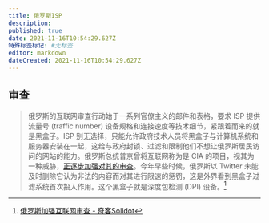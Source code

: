 ```yaml
---
title: 俄罗斯ISP
description: 
published: true
date: 2021-11-16T10:54:29.627Z
特殊标签标记: #无标签
editor: markdown
dateCreated: 2021-11-16T10:54:29.627Z
---
```


## 审查

> 俄罗斯的互联网审查行动始于一系列官僚主义的邮件和表格，要求 ISP 提供流量号 (traffic number) 设备规格和连接速度等技术细节，紧跟着而来的就是黑盒子。ISP 别无选择，只能允许政府技术人员将黑盒子与计算机系统和服务器安装在一起，这给与政府封锁、过滤和限制他们不想让俄罗斯居民访问的网站的能力。俄罗斯总统普京曾将互联网称为是 CIA 的项目，视其为一种威胁，[正逐步加强对其的审查](https://web.archive.org/web/20211025162644/https://www.nytimes.com/2021/10/22/technology/russia-internet-censorship-putin.html)。今年早些时候，俄罗斯以 Twitter 未能及时删除它认为非法的内容而对其进行限速的惩罚，这是外界看到黑盒子过滤系统首次投入作用。这个黑盒子就是深度包检测 (DPI) 设备。[^69360]

[^69360]: [俄罗斯加强互联网审查 - 奇客Solidot](https://web.archive.org/web/20211025101111/https://www.solidot.org/story?sid=69360)
